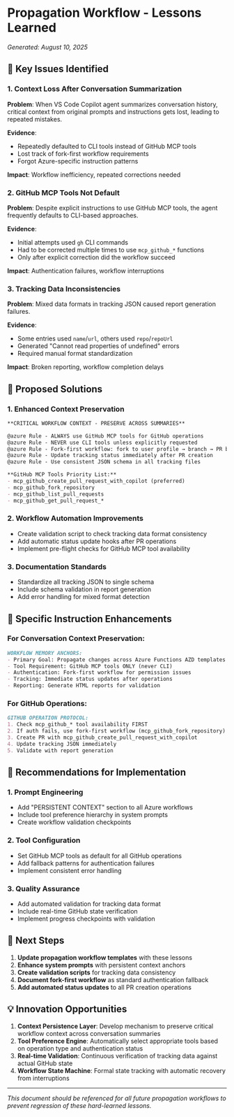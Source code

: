 # Propagation Workflow - Lessons Learned
*Generated: August 10, 2025*

## 🎯 Key Issues Identified

### 1. **Context Loss After Conversation Summarization**
**Problem**: When VS Code Copilot agent summarizes conversation history, critical context from original prompts and instructions gets lost, leading to repeated mistakes.

**Evidence**: 
- Repeatedly defaulted to CLI tools instead of GitHub MCP tools
- Lost track of fork-first workflow requirements
- Forgot Azure-specific instruction patterns

**Impact**: Workflow inefficiency, repeated corrections needed

### 2. **GitHub MCP Tools Not Default**
**Problem**: Despite explicit instructions to use GitHub MCP tools, the agent frequently defaults to CLI-based approaches.

**Evidence**:
- Initial attempts used `gh` CLI commands
- Had to be corrected multiple times to use `mcp_github_*` functions
- Only after explicit correction did the workflow succeed

**Impact**: Authentication failures, workflow interruptions

### 3. **Tracking Data Inconsistencies**
**Problem**: Mixed data formats in tracking JSON caused report generation failures.

**Evidence**:
- Some entries used `name`/`url`, others used `repo`/`repoUrl`
- Generated "Cannot read properties of undefined" errors
- Required manual format standardization

**Impact**: Broken reporting, workflow completion delays

## 🔧 Proposed Solutions

### 1. **Enhanced Context Preservation**
```markdown
**CRITICAL WORKFLOW CONTEXT - PRESERVE ACROSS SUMMARIES**

@azure Rule - ALWAYS use GitHub MCP tools for GitHub operations
@azure Rule - NEVER use CLI tools unless explicitly requested
@azure Rule - Fork-first workflow: fork to user profile → branch → PR back
@azure Rule - Update tracking status immediately after PR creation
@azure Rule - Use consistent JSON schema in all tracking files

**GitHub MCP Tools Priority List:**
- mcp_github_create_pull_request_with_copilot (preferred)
- mcp_github_fork_repository
- mcp_github_list_pull_requests
- mcp_github_get_pull_request_*
```

### 2. **Workflow Automation Improvements**
- Create validation script to check tracking data format consistency
- Add automatic status update hooks after PR operations
- Implement pre-flight checks for GitHub MCP tool availability

### 3. **Documentation Standards**
- Standardize all tracking JSON to single schema
- Include schema validation in report generation
- Add error handling for mixed format detection

## 📝 Specific Instruction Enhancements

### For Conversation Context Preservation:
```markdown
WORKFLOW MEMORY ANCHORS:
- Primary Goal: Propagate changes across Azure Functions AZD templates
- Tool Requirement: GitHub MCP tools ONLY (never CLI)
- Authentication: Fork-first workflow for permission issues
- Tracking: Immediate status updates after operations
- Reporting: Generate HTML reports for validation
```

### For GitHub Operations:
```markdown
GITHUB OPERATION PROTOCOL:
1. Check mcp_github_* tool availability FIRST
2. If auth fails, use fork-first workflow (mcp_github_fork_repository)
3. Create PR with mcp_github_create_pull_request_with_copilot
4. Update tracking JSON immediately
5. Validate with report generation
```

## 🎯 Recommendations for Implementation

### 1. **Prompt Engineering**
- Add "PERSISTENT CONTEXT" section to all Azure workflows
- Include tool preference hierarchy in system prompts
- Create workflow validation checkpoints

### 2. **Tool Configuration**
- Set GitHub MCP tools as default for all GitHub operations
- Add fallback patterns for authentication failures
- Implement consistent error handling

### 3. **Quality Assurance**
- Add automated validation for tracking data format
- Include real-time GitHub state verification
- Implement progress checkpoints with validation

## 🔄 Next Steps

1. **Update propagation workflow templates** with these lessons
2. **Enhance system prompts** with persistent context anchors
3. **Create validation scripts** for tracking data consistency
4. **Document fork-first workflow** as standard authentication fallback
5. **Add automated status updates** to all PR creation operations

## 💡 Innovation Opportunities

1. **Context Persistence Layer**: Develop mechanism to preserve critical workflow context across conversation summaries
2. **Tool Preference Engine**: Automatically select appropriate tools based on operation type and authentication status
3. **Real-time Validation**: Continuous verification of tracking data against actual GitHub state
4. **Workflow State Machine**: Formal state tracking with automatic recovery from interruptions

---
*This document should be referenced for all future propagation workflows to prevent regression of these hard-learned lessons.*
